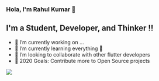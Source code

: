 ### Hola, I'm Rahul Kumar 👋

## I'm a Student, Developer, and Thinker !!

- 🔭 I’m currently working on ...
- 🌱 I’m currently learning everything 🤣
- 👯 I’m looking to collaborate with other flutter developers
- 🥅 2020 Goals: Contribute more to Open Source projects

<img src="https://github-readme-stats.vercel.app/api?username=Rahullkumr&&show_icons=true&hide_border=true">
